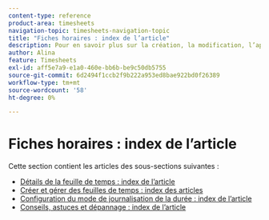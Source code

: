 ```yaml
---
content-type: reference
product-area: timesheets
navigation-topic: timesheets-navigation-topic
title: "Fiches horaires : index de l’article"
description: Pour en savoir plus sur la création, la modification, l’approbation et la gestion des types de feuille de temps, de feuille de temps et d’heure, consultez les sections suivantes.
author: Alina
feature: Timesheets
exl-id: aff5e7a9-e1a0-460e-bb6b-be9c50db5755
source-git-commit: 6d2494f1ccb2f9b222a953ed8bae922bd0f26389
workflow-type: tm+mt
source-wordcount: '58'
ht-degree: 0%

---
```


# Fiches horaires : index de l’article

Cette section contient les articles des sous-sections suivantes :

* [Détails de la feuille de temps : index de l’article](../timesheets/timesheets/timesheets.md)
* [Créer et gérer des feuilles de temps : index des articles](../timesheets/create-and-manage-timesheets/create-and-manage-timesheets.md)
* [Configuration du mode de journalisation de la durée : index de l’article](../timesheets/config-timesheet-prefs/configure-timesheet-preferences.md)
* [Conseils, astuces et dépannage : index de l’article](../timesheets/tips-tricks-and-troubleshooting/tips-tricks-and-troubleshooting-timesheets.md)
